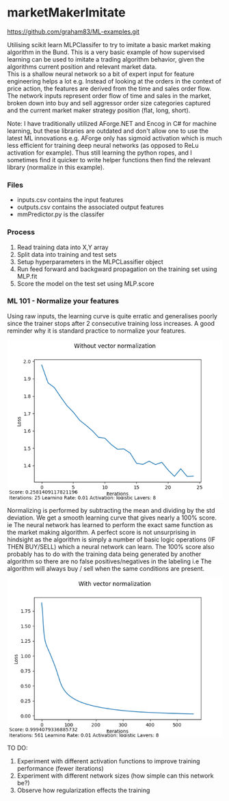 # marketMakerImitate
https://github.com/graham83/ML-examples.git

Utilising scikit learn MLPClassifer to try to imitate a basic market making algorithm in the Bund.  This is a very basic example of how supervised learning can be used to imitate a trading algorithm behavior, given the algorithms current position and relevant market data.  
This is a shallow neural network so a bit of expert input for feature engineering helps a lot e.g. Instead of looking at the orders in the context of price action, the features are derived from the time and sales order flow.  The network inputs represent order flow of time and sales in the market, broken down into buy and sell aggressor order size categories captured and the current market maker strategy position (flat, long, short).

Note: I have traditionally utilized AForge.NET and Encog in C# for machine learning, but these libraries are outdated and don't allow one to use the latest ML innovations e.g. AForge only has sigmoid activation which is much less efficient for training deep neural networks (as opposed to ReLu activation for example). Thus still learning the python ropes, and I sometimes find it quicker to write helper functions then find the relevant library (normalize in this example).

### Files
* inputs.csv contains the input features
* outputs.csv contains the associated output features
* mmPredictor.py  is the classifer

### Process
1. Read training data into X,Y array
2. Split data into training and test sets
3. Setup hyperparameters in the MLPCLassifier object
4. Run feed forward and backgward propagation on the training set using MLP.fit
5. Score the model on the test set using MLP.score

### ML 101 - Normalize your features
Using raw inputs, the learning curve is quite erratic and generalises poorly since the trainer stops after 2 consecutive training loss increases. A good reminder why it is standard practice to normalize your features.

![Market Maker No Normalization](https://github.com/graham83/marketMakerImitate/blob/master/Without%20Normalization.png)

Normalizing is performed by subtracting the mean and dividing by the std deviation. We get a smooth learning curve that gives nearly a 100% score. ie The neural network has learned to perform the exact same function as the market making algorithm. A perfect score is not unsurprising in hindsight as the algorithm is simply a number of basic logic operations (IF THEN BUY/SELL) which a neural network can learn. The 100% score also probably has to do with the training data being generated by another algorithm so there are no false positives/negatives in the labeling i.e The algorithm will always buy / sell when the same conditions are present.

![Market Maker No Normalization](https://github.com/graham83/marketMakerImitate/blob/master/With%20Normalization.png)

TO DO: 
1. Experiment with different activation functions to improve training performance (fewer iterations)
2. Experiment with different network sizes (how simple can this network be?)
3. Observe how regularization effects the training



